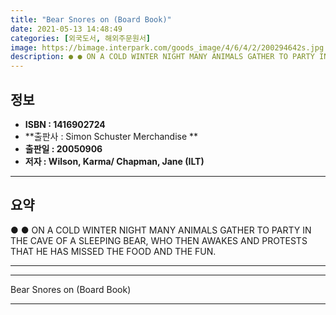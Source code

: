 ```yaml
---
title: "Bear Snores on (Board Book)"
date: 2021-05-13 14:48:49
categories: [외국도서, 해외주문원서]
image: https://bimage.interpark.com/goods_image/4/6/4/2/200294642s.jpg
description: ● ● ON A COLD WINTER NIGHT MANY ANIMALS GATHER TO PARTY IN THE CAVE OF A SLEEPING BEAR, WHO THEN AWAKES AND PROTESTS THAT HE HAS MISSED THE FOOD AND THE FUN.
---
```


## **정보**

- **ISBN : 1416902724**
- **출판사 : Simon   Schuster Merchandise  **
- **출판일 : 20050906**
- **저자 : Wilson, Karma/ Chapman, Jane (ILT)**

------



## **요약**

●  ●  ON A COLD WINTER NIGHT MANY ANIMALS GATHER TO PARTY IN THE CAVE OF A SLEEPING BEAR, WHO THEN AWAKES AND PROTESTS THAT HE HAS MISSED THE FOOD AND THE FUN.

------



------


Bear Snores on (Board Book) 

------


